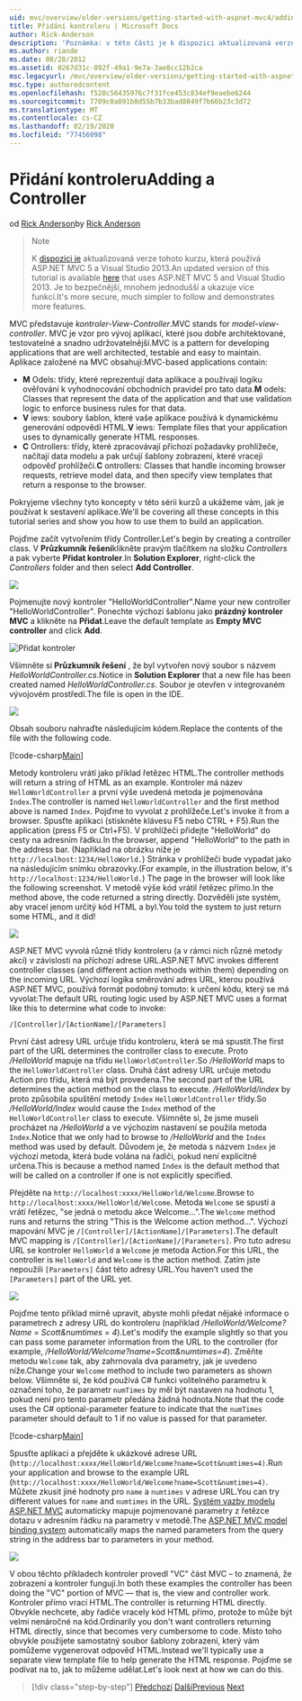 ```yaml
---
uid: mvc/overview/older-versions/getting-started-with-aspnet-mvc4/adding-a-controller
title: Přidání kontroleru | Microsoft Docs
author: Rick-Anderson
description: 'Poznámka: v této části je k dispozici aktualizovaná verze tohoto kurzu, která používá ASP.NET MVC 5 a Visual Studio 2013. Je to bezpečnější, takže je mnohem jednodušší postupovat a demo...'
ms.author: riande
ms.date: 08/28/2012
ms.assetid: 0267d31c-892f-49a1-9e7a-3ae8cc12b2ca
msc.legacyurl: /mvc/overview/older-versions/getting-started-with-aspnet-mvc4/adding-a-controller
msc.type: authoredcontent
ms.openlocfilehash: f528c56435976c7f31fce453c834ef9eaebe6244
ms.sourcegitcommit: 7709c0a091b8d55b7b33bad8849f7b66b23c3d72
ms.translationtype: MT
ms.contentlocale: cs-CZ
ms.lasthandoff: 02/19/2020
ms.locfileid: "77456098"
---
```

# <a name="adding-a-controller"></a><span data-ttu-id="73908-104">Přidání kontroleru</span><span class="sxs-lookup"><span data-stu-id="73908-104">Adding a Controller</span></span>

<span data-ttu-id="73908-105">od [Rick Anderson](https://twitter.com/RickAndMSFT)</span><span class="sxs-lookup"><span data-stu-id="73908-105">by [Rick Anderson](https://twitter.com/RickAndMSFT)</span></span>

> > [!NOTE]
> > <span data-ttu-id="73908-106">K [dispozici je](../../getting-started/introduction/getting-started.md) aktualizovaná verze tohoto kurzu, která používá ASP.NET MVC 5 a Visual Studio 2013.</span><span class="sxs-lookup"><span data-stu-id="73908-106">An updated version of this tutorial is available [here](../../getting-started/introduction/getting-started.md) that uses ASP.NET MVC 5 and Visual Studio 2013.</span></span> <span data-ttu-id="73908-107">Je to bezpečnější, mnohem jednodušší a ukazuje více funkcí.</span><span class="sxs-lookup"><span data-stu-id="73908-107">It's more secure, much simpler to follow and demonstrates more features.</span></span>

<span data-ttu-id="73908-108">MVC představuje *kontroler-View-Controller*.</span><span class="sxs-lookup"><span data-stu-id="73908-108">MVC stands for *model-view-controller*.</span></span> <span data-ttu-id="73908-109">MVC je vzor pro vývoj aplikací, které jsou dobře architektované, testovatelné a snadno udržovatelnější.</span><span class="sxs-lookup"><span data-stu-id="73908-109">MVC is a pattern for developing applications that are well architected, testable and easy to maintain.</span></span> <span data-ttu-id="73908-110">Aplikace založené na MVC obsahují:</span><span class="sxs-lookup"><span data-stu-id="73908-110">MVC-based applications contain:</span></span>

- <span data-ttu-id="73908-111">**M** Odels: třídy, které reprezentují data aplikace a používají logiku ověřování k vyhodnocování obchodních pravidel pro tato data.</span><span class="sxs-lookup"><span data-stu-id="73908-111">**M** odels: Classes that represent the data of the application and that use validation logic to enforce business rules for that data.</span></span>
- <span data-ttu-id="73908-112">**V** iews: soubory šablon, které vaše aplikace používá k dynamickému generování odpovědí HTML.</span><span class="sxs-lookup"><span data-stu-id="73908-112">**V** iews: Template files that your application uses to dynamically generate HTML responses.</span></span>
- <span data-ttu-id="73908-113">**C** Ontrollers: třídy, které zpracovávají příchozí požadavky prohlížeče, načítají data modelu a pak určují šablony zobrazení, které vracejí odpověď prohlížeči.</span><span class="sxs-lookup"><span data-stu-id="73908-113">**C** ontrollers: Classes that handle incoming browser requests, retrieve model data, and then specify view templates that return a response to the browser.</span></span>

<span data-ttu-id="73908-114">Pokryjeme všechny tyto koncepty v této sérii kurzů a ukážeme vám, jak je používat k sestavení aplikace.</span><span class="sxs-lookup"><span data-stu-id="73908-114">We'll be covering all these concepts in this tutorial series and show you how to use them to build an application.</span></span>

<span data-ttu-id="73908-115">Pojďme začít vytvořením třídy Controller.</span><span class="sxs-lookup"><span data-stu-id="73908-115">Let's begin by creating a controller class.</span></span> <span data-ttu-id="73908-116">V **Průzkumník řešení**klikněte pravým tlačítkem na složku *Controllers* a pak vyberte **Přidat kontroler**.</span><span class="sxs-lookup"><span data-stu-id="73908-116">In **Solution Explorer**, right-click the *Controllers* folder and then select **Add Controller**.</span></span>

![](adding-a-controller/_static/image1.png)

<span data-ttu-id="73908-117">Pojmenujte nový kontroler &quot;HelloWorldController&quot;.</span><span class="sxs-lookup"><span data-stu-id="73908-117">Name your new controller &quot;HelloWorldController&quot;.</span></span> <span data-ttu-id="73908-118">Ponechte výchozí šablonu jako **prázdný kontroler MVC** a klikněte na **Přidat**.</span><span class="sxs-lookup"><span data-stu-id="73908-118">Leave the default template as **Empty MVC controller** and click **Add**.</span></span>

![Přidat kontroler](adding-a-controller/_static/image2.png)

<span data-ttu-id="73908-120">Všimněte si **Průzkumník řešení** , že byl vytvořen nový soubor s názvem *HelloWorldController.cs*.</span><span class="sxs-lookup"><span data-stu-id="73908-120">Notice in **Solution Explorer** that a new file has been created named *HelloWorldController.cs*.</span></span> <span data-ttu-id="73908-121">Soubor je otevřen v integrovaném vývojovém prostředí.</span><span class="sxs-lookup"><span data-stu-id="73908-121">The file is open in the IDE.</span></span>

![](adding-a-controller/_static/image3.png)

<span data-ttu-id="73908-122">Obsah souboru nahraďte následujícím kódem.</span><span class="sxs-lookup"><span data-stu-id="73908-122">Replace the contents of the file with the following code.</span></span>

[!code-csharp[Main](adding-a-controller/samples/sample1.cs)]

<span data-ttu-id="73908-123">Metody kontroleru vrátí jako příklad řetězec HTML.</span><span class="sxs-lookup"><span data-stu-id="73908-123">The controller methods will return a string of HTML as an example.</span></span> <span data-ttu-id="73908-124">Kontroler má název `HelloWorldController` a první výše uvedená metoda je pojmenována `Index`.</span><span class="sxs-lookup"><span data-stu-id="73908-124">The controller is named `HelloWorldController` and the first method above is named `Index`.</span></span> <span data-ttu-id="73908-125">Pojďme to vyvolat z prohlížeče.</span><span class="sxs-lookup"><span data-stu-id="73908-125">Let's invoke it from a browser.</span></span> <span data-ttu-id="73908-126">Spusťte aplikaci (stiskněte klávesu F5 nebo CTRL + F5).</span><span class="sxs-lookup"><span data-stu-id="73908-126">Run the application (press F5 or Ctrl+F5).</span></span> <span data-ttu-id="73908-127">V prohlížeči přidejte &quot;HelloWorld&quot; do cesty na adresním řádku.</span><span class="sxs-lookup"><span data-stu-id="73908-127">In the browser, append &quot;HelloWorld&quot; to the path in the address bar.</span></span> <span data-ttu-id="73908-128">(Například na obrázku níže je `http://localhost:1234/HelloWorld.`) Stránka v prohlížeči bude vypadat jako na následujícím snímku obrazovky.</span><span class="sxs-lookup"><span data-stu-id="73908-128">(For example, in the illustration below, it's `http://localhost:1234/HelloWorld.`) The page in the browser will look like the following screenshot.</span></span> <span data-ttu-id="73908-129">V metodě výše kód vrátil řetězec přímo.</span><span class="sxs-lookup"><span data-stu-id="73908-129">In the method above, the code returned a string directly.</span></span> <span data-ttu-id="73908-130">Dozvěděli jste systém, aby vracel jenom určitý kód HTML a byl.</span><span class="sxs-lookup"><span data-stu-id="73908-130">You told the system to just return some HTML, and it did!</span></span>

![](adding-a-controller/_static/image4.png)

<span data-ttu-id="73908-131">ASP.NET MVC vyvolá různé třídy kontroleru (a v rámci nich různé metody akcí) v závislosti na příchozí adrese URL.</span><span class="sxs-lookup"><span data-stu-id="73908-131">ASP.NET MVC invokes different controller classes (and different action methods within them) depending on the incoming URL.</span></span> <span data-ttu-id="73908-132">Výchozí logika směrování adres URL, kterou používá ASP.NET MVC, používá formát podobný tomuto: k určení kódu, který se má vyvolat:</span><span class="sxs-lookup"><span data-stu-id="73908-132">The default URL routing logic used by ASP.NET MVC uses a format like this to determine what code to invoke:</span></span>

`/[Controller]/[ActionName]/[Parameters]`

<span data-ttu-id="73908-133">První část adresy URL určuje třídu kontroleru, která se má spustit.</span><span class="sxs-lookup"><span data-stu-id="73908-133">The first part of the URL determines the controller class to execute.</span></span> <span data-ttu-id="73908-134">Proto */HelloWorld* mapuje na třídu `HelloWorldController`.</span><span class="sxs-lookup"><span data-stu-id="73908-134">So */HelloWorld* maps to the `HelloWorldController` class.</span></span> <span data-ttu-id="73908-135">Druhá část adresy URL určuje metodu Action pro třídu, která má být provedena.</span><span class="sxs-lookup"><span data-stu-id="73908-135">The second part of the URL determines the action method on the class to execute.</span></span> <span data-ttu-id="73908-136">*/HelloWorld/index* by proto způsobila spuštění metody `Index` `HelloWorldController` třídy.</span><span class="sxs-lookup"><span data-stu-id="73908-136">So */HelloWorld/Index* would cause the `Index` method of the `HelloWorldController` class to execute.</span></span> <span data-ttu-id="73908-137">Všimněte si, že jsme museli procházet na */HelloWorld* a ve výchozím nastavení se použila metoda `Index`.</span><span class="sxs-lookup"><span data-stu-id="73908-137">Notice that we only had to browse to */HelloWorld* and the `Index` method was used by default.</span></span> <span data-ttu-id="73908-138">Důvodem je, že metoda s názvem `Index` je výchozí metoda, která bude volána na řadiči, pokud není explicitně určena.</span><span class="sxs-lookup"><span data-stu-id="73908-138">This is because a method named `Index` is the default method that will be called on a controller if one is not explicitly specified.</span></span>

<span data-ttu-id="73908-139">Přejděte na `http://localhost:xxxx/HelloWorld/Welcome`.</span><span class="sxs-lookup"><span data-stu-id="73908-139">Browse to `http://localhost:xxxx/HelloWorld/Welcome`.</span></span> <span data-ttu-id="73908-140">Metoda `Welcome` se spustí a vrátí řetězec, &quot;se jedná o metodu akce Welcome...&quot;.</span><span class="sxs-lookup"><span data-stu-id="73908-140">The `Welcome` method runs and returns the string &quot;This is the Welcome action method...&quot;.</span></span> <span data-ttu-id="73908-141">Výchozí mapování MVC je `/[Controller]/[ActionName]/[Parameters]`.</span><span class="sxs-lookup"><span data-stu-id="73908-141">The default MVC mapping is `/[Controller]/[ActionName]/[Parameters]`.</span></span> <span data-ttu-id="73908-142">Pro tuto adresu URL se kontroler `HelloWorld` a `Welcome` je metoda Action.</span><span class="sxs-lookup"><span data-stu-id="73908-142">For this URL, the controller is `HelloWorld` and `Welcome` is the action method.</span></span> <span data-ttu-id="73908-143">Zatím jste nepoužili `[Parameters]` část této adresy URL.</span><span class="sxs-lookup"><span data-stu-id="73908-143">You haven't used the `[Parameters]` part of the URL yet.</span></span>

![](adding-a-controller/_static/image5.png)

<span data-ttu-id="73908-144">Pojďme tento příklad mírně upravit, abyste mohli předat nějaké informace o parametrech z adresy URL do kontroleru (například */HelloWorld/Welcome? Name = Scott&amp;numtimes = 4*).</span><span class="sxs-lookup"><span data-stu-id="73908-144">Let's modify the example slightly so that you can pass some parameter information from the URL to the controller (for example, */HelloWorld/Welcome?name=Scott&amp;numtimes=4*).</span></span> <span data-ttu-id="73908-145">Změňte metodu `Welcome` tak, aby zahrnovala dva parametry, jak je uvedeno níže.</span><span class="sxs-lookup"><span data-stu-id="73908-145">Change your `Welcome` method to include two parameters as shown below.</span></span> <span data-ttu-id="73908-146">Všimněte si, že kód používá C# funkci volitelného parametru k označení toho, že parametr `numTimes` by měl být nastaven na hodnotu 1, pokud není pro tento parametr předána žádná hodnota.</span><span class="sxs-lookup"><span data-stu-id="73908-146">Note that the code uses the C# optional-parameter feature to indicate that the `numTimes` parameter should default to 1 if no value is passed for that parameter.</span></span>

[!code-csharp[Main](adding-a-controller/samples/sample2.cs)]

<span data-ttu-id="73908-147">Spusťte aplikaci a přejděte k ukázkové adrese URL (`http://localhost:xxxx/HelloWorld/Welcome?name=Scott&numtimes=4)`.</span><span class="sxs-lookup"><span data-stu-id="73908-147">Run your application and browse to the example URL (`http://localhost:xxxx/HelloWorld/Welcome?name=Scott&numtimes=4)`.</span></span> <span data-ttu-id="73908-148">Můžete zkusit jiné hodnoty pro `name` a `numtimes` v adrese URL.</span><span class="sxs-lookup"><span data-stu-id="73908-148">You can try different values for `name` and `numtimes` in the URL.</span></span> <span data-ttu-id="73908-149">[Systém vazby modelu ASP.NET MVC](http://odetocode.com/Blogs/scott/archive/2009/04/27/6-tips-for-asp-net-mvc-model-binding.aspx) automaticky mapuje pojmenované parametry z řetězce dotazu v adresním řádku na parametry v metodě.</span><span class="sxs-lookup"><span data-stu-id="73908-149">The [ASP.NET MVC model binding system](http://odetocode.com/Blogs/scott/archive/2009/04/27/6-tips-for-asp-net-mvc-model-binding.aspx) automatically maps the named parameters from the query string in the address bar to parameters in your method.</span></span>

![](adding-a-controller/_static/image6.png)

<span data-ttu-id="73908-150">V obou těchto příkladech kontroler provedl &quot;VC&quot; část MVC – to znamená, že zobrazení a kontroler fungují.</span><span class="sxs-lookup"><span data-stu-id="73908-150">In both these examples the controller has been doing the &quot;VC&quot; portion of MVC — that is, the view and controller work.</span></span> <span data-ttu-id="73908-151">Kontroler přímo vrací HTML.</span><span class="sxs-lookup"><span data-stu-id="73908-151">The controller is returning HTML directly.</span></span> <span data-ttu-id="73908-152">Obvykle nechcete, aby řadiče vracely kód HTML přímo, protože to může být velmi nenáročné na kód.</span><span class="sxs-lookup"><span data-stu-id="73908-152">Ordinarily you don't want controllers returning HTML directly, since that becomes very cumbersome to code.</span></span> <span data-ttu-id="73908-153">Místo toho obvykle použijete samostatný soubor šablony zobrazení, který vám pomůžeme vygenerovat odpověď HTML.</span><span class="sxs-lookup"><span data-stu-id="73908-153">Instead we'll typically use a separate view template file to help generate the HTML response.</span></span> <span data-ttu-id="73908-154">Pojďme se podívat na to, jak to můžeme udělat.</span><span class="sxs-lookup"><span data-stu-id="73908-154">Let's look next at how we can do this.</span></span>

> [!div class="step-by-step"]
> <span data-ttu-id="73908-155">[Předchozí](intro-to-aspnet-mvc-4.md)
> [Další](adding-a-view.md)</span><span class="sxs-lookup"><span data-stu-id="73908-155">[Previous](intro-to-aspnet-mvc-4.md)
[Next](adding-a-view.md)</span></span>
